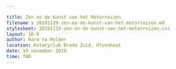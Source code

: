 ```yaml
---

title: Zen en de Kunst van het Motorreizen
filename : 20191119-zen-en-de-kunst-van-het-motorreizen.md
stylesheet: 20191119-zen-en-de-kunst-van-het-motorreizen.css
layout: 16-9
author: Harm te Molder
location: Rotaryclub Breda Zuid, Ulvenhout
date: 19 november 2019
time: TBD
---
```

<!-- You can find the actual presentation in the _includes folder -->
